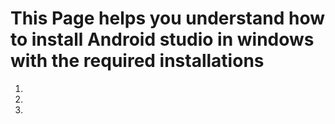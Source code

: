 # This Page helps you understand how to install Android studio in windows with the required installations

1.
2.
3.
